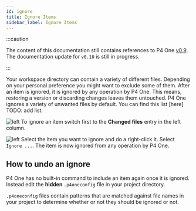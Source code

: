 ```yaml
---
id: ignore
title: Ignore Items
sidebar_label: Ignore Items
---
```


:::caution

The content of this documentation still contains references to P4 One [v0.9](0.9/). The documentation update for `v0.10` is still in progress.

:::

Your workspace directory can contain a variety of different files. Depending on your personal preference you might want to exclude some of them. After an item is ignored, it is ignored by any operation by P4 One. This means, restoring a version or discarding changes leaves them untouched. P4 One ignores a variety of unwanted files by default. You can find this list [here] TODO: add list.

<div className="block">

![left](/img/ignore-1.png) To ignore an item switch first to the **Changed files** entry in the left column.

</div>

<div className="block">

![left](/img/ignore-2.png) Select the item you want to ignore and do a right-click it. Select `Ignore ...`. The item is now ignored from any operation by P4 One.

</div>

## How to undo an ignore

P4 One has no built-in command to include an item again once it is ignored. Instead edit the **hidden** `.p4oneconfig` file in your project directory.

`.p4oneconfig` files contain patterns that are matched against file names in your project to determine whether or not they should be ignored or not.
